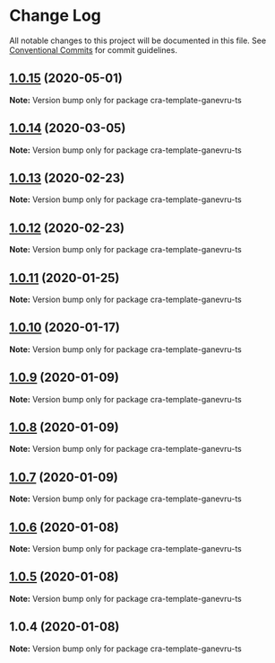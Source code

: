 # Change Log

All notable changes to this project will be documented in this file.
See [Conventional Commits](https://conventionalcommits.org) for commit guidelines.

## [1.0.15](https://github.com/Ganevru/cra-template-ganevru-ts/compare/cra-template-ganevru-ts@1.0.14...cra-template-ganevru-ts@1.0.15) (2020-05-01)

**Note:** Version bump only for package cra-template-ganevru-ts





## [1.0.14](https://github.com/Ganevru/cra-template-ganevru-ts/compare/cra-template-ganevru-ts@1.0.13...cra-template-ganevru-ts@1.0.14) (2020-03-05)

**Note:** Version bump only for package cra-template-ganevru-ts





## [1.0.13](https://github.com/Ganevru/cra-template-ganevru-ts/compare/cra-template-ganevru-ts@1.0.12...cra-template-ganevru-ts@1.0.13) (2020-02-23)

**Note:** Version bump only for package cra-template-ganevru-ts





## [1.0.12](https://github.com/Ganevru/cra-template-ganevru-ts/compare/cra-template-ganevru-ts@1.0.11...cra-template-ganevru-ts@1.0.12) (2020-02-23)

**Note:** Version bump only for package cra-template-ganevru-ts





## [1.0.11](https://github.com/Ganevru/cra-template-ganevru-ts/compare/cra-template-ganevru-ts@1.0.10...cra-template-ganevru-ts@1.0.11) (2020-01-25)

**Note:** Version bump only for package cra-template-ganevru-ts





## [1.0.10](https://github.com/Ganevru/cra-template-ganevru-ts/compare/cra-template-ganevru-ts@1.0.9...cra-template-ganevru-ts@1.0.10) (2020-01-17)

**Note:** Version bump only for package cra-template-ganevru-ts





## [1.0.9](https://github.com/Ganevru/cra-templates/compare/cra-template-ganevru-ts@1.0.8...cra-template-ganevru-ts@1.0.9) (2020-01-09)

**Note:** Version bump only for package cra-template-ganevru-ts





## [1.0.8](https://github.com/Ganevru/cra-templates/compare/cra-template-ganevru-ts@1.0.7...cra-template-ganevru-ts@1.0.8) (2020-01-09)

**Note:** Version bump only for package cra-template-ganevru-ts





## [1.0.7](https://github.com/Ganevru/cra-templates/compare/cra-template-ganevru-ts@1.0.6...cra-template-ganevru-ts@1.0.7) (2020-01-09)

**Note:** Version bump only for package cra-template-ganevru-ts





## [1.0.6](https://github.com/Ganevru/cra-templates/compare/cra-template-ganevru-ts@1.0.5...cra-template-ganevru-ts@1.0.6) (2020-01-08)

**Note:** Version bump only for package cra-template-ganevru-ts





## [1.0.5](https://github.com/Ganevru/cra-templates/compare/cra-template-ganevru-ts@1.0.4...cra-template-ganevru-ts@1.0.5) (2020-01-08)

**Note:** Version bump only for package cra-template-ganevru-ts





## 1.0.4 (2020-01-08)

**Note:** Version bump only for package cra-template-ganevru-ts
